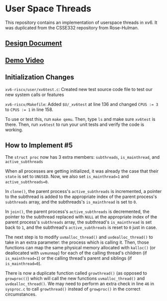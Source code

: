 # User Space Threads
This repository contains an implementation of userspace threads in xv6.
It was duplicated from the CSSE332 repository from Rose-Hulman.

## [Design Document](https://docs.google.com/document/d/1_vCjCfHd6NBrlohUr3pkKFhA88-8aVX6THASi1B85hU/edit?usp=sharing) 

## [Demo Video](https://drive.google.com/file/d/1_l6IKFp8xGTzEj0hU61lnjrJV7hi68ci/view?usp=sharing)

## Initialization Changes
<code>xv6-riscv/user/xv6test.c</code>: Created new test source code file to test our new system calls or features

<code>xv6-riscv/Makefile</code>: Added <code>$U/_xv6test</code> at line 136 and changed <code>CPUS := 3</code> to <code>CPUS := 1</code> in line 158.

To use or test this, run <code>make qemu</code>. Then, type <code>ls</code> and make sure <code>xv6test</code> is there. Then, run <code>xv6test</code> to run your unit tests and verify the code is working.

## How to Implement #5
The <code>struct proc</code> now has 3 extra members: <code>subthreads</code>, <code>is_mainthread</code>, and <code>active_subthreads</code>

When all processes are getting initialized, it was already the case that their <code>state</code> is set to <code>UNUSED</code>. Now, we also set <code>is_mainthread=1</code> and <code>active_subthreads=0</code>.

In <code>clone()</code>, the parent process's <code>active_subthreads</code> is incremented, a pointer to the subthread is added to the appropriate index of the parent process's <code>subthreads</code> array, and the subthreads's <code>is_mainthread</code> is set to <code>0</code>.

In <code>join()</code>, the parent process's <code>active_subthreads</code> is decremented, the pointer to the subthread replaced with <code>NULL</code> at the appropriate index of the parent process's <code>subthreads</code> array, the subthread's <code>is_mainthread</code> is set back to <code>1</code>, and the subthread's <code>active_subthreads</code> is reset to <code>0</code> just in case.

The next step is to modify <code>uvmalloc_thread()</code> and <code>uvdealloc_thread()</code> to take in an extra parameter: the process which is calling it. Then, those functions can map the same physical memory allocated with <code>kalloc()</code> (or deallocated with <code>uvmunmap</code>) for each of the calling thread's children (if <code>is_mainthread=1</code>) or the calling thread's parent and siblings (if <code>is_mainthread=0</code>).

There is now a duplicate function called <code>growthread()</code> (as opposed to <code>growproc()</code>) which will call the new functions <code>uvmalloc_thread()</code> and <code>uvdealloc_thread()</code>. We may need to perform an extra check in line <code>46</code> in <code>sysproc.c</code> to call <code>growthread()</code> instead of <code>growproc()</code> in the correct circumstances.
